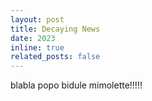 ```yaml
---
layout: post
title: Decaying News
date: 2023
inline: true
related_posts: false
---
```


blabla
popo
bidule
mimolette!!!!!

